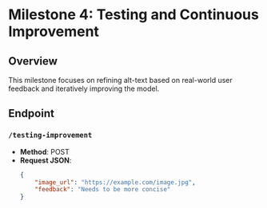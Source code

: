 # Milestone 4: Testing and Continuous Improvement

## Overview
This milestone focuses on refining alt-text based on real-world user feedback and iteratively improving the model.

## Endpoint

### `/testing-improvement`
- **Method**: POST
- **Request JSON**:
    ```json
    {
        "image_url": "https://example.com/image.jpg",
        "feedback": "Needs to be more concise"
    }
    ``` 